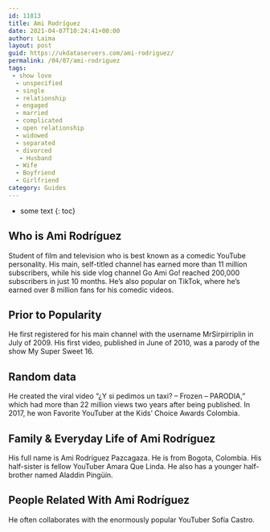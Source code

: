 ```yaml
---
id: 11813
title: Ami Rodríguez
date: 2021-04-07T10:24:41+00:00
author: Laima
layout: post
guid: https://ukdataservers.com/ami-rodriguez/
permalink: /04/07/ami-rodriguez
tags:
 - show love
  - unspecified
  - single
  - relationship
  - engaged
  - married
  - complicated
  - open relationship
  - widowed
  - separated
  - divorced
   - Husband
  - Wife
  - Boyfriend
  - Girlfriend
category: Guides
---
```


* some text
{: toc}


## Who is Ami Rodríguez
                  
                  
                  
Student of film and television who is best known as a comedic YouTube personality. His main, self-titled channel has earned more than 11 million subscribers, while his side vlog channel Go Ami Go! reached 200,000 subscribers in just 10 months. He&#8217;s also popular on TikTok, where he&#8217;s earned over 8 million fans for his comedic videos. 
                  
              
            
              
            
                
                
                
## Prior to Popularity
                  
                  
                  
He first registered for his main channel with the username MrSirpirriplin in July of 2009. His first video, published in June of 2010, was a parody of the show My Super Sweet 16.
                  
              
            
              
            
                
                
                
## Random data
                  
                  
                  
He created the viral video &#8220;¿Y si pedimos un taxi? &#8211; Frozen &#8211; PARODIA,&#8221; which had more than 22 million views two years after being published. In 2017, he won Favorite YouTuber at the Kids&#8217; Choice Awards Colombia. 
                  
              
            
              
            
                
                
                
## Family & Everyday Life of Ami Rodríguez
                  
                  
                  
His full name is Ami Rodríguez Pazcagaza. He is from Bogota, Colombia. His half-sister is fellow YouTuber Amara Que Linda. He also has a younger half-brother named Aladdin Pingüín.
                  
              
            
              
            
                
                
                
## People Related With Ami Rodríguez
                  
                  
                  
He often collaborates with the enormously popular YouTuber Sofía Castro. 
                  
              
            
              
            
                
              
            
              
              
            
            
              
            
          
          
          